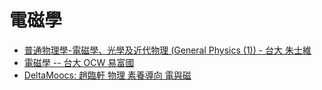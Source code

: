 # 電磁學

* [普通物理學-電磁學、光學及近代物理 (General Physics (1)) - 台大 朱士維](https://www.coursera.org/learn/wuli)
* [電磁學 -- 台大 OCW 易富國](http://ocw.aca.ntu.edu.tw/ntu-ocw/ocw/cou/100S112)
* [DeltaMoocs: 趙臨軒 物理 素養導向 電與磁](https://www.youtube.com/watch?v=10wSDI5e-xI&list=PLI6pJZaOCtF165Lamo-6UkUCnEHGT-AJ4)
